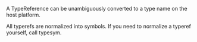   A TypeReference can be unambiguously converted to a type name on
   the host platform.

   All typerefs are normalized into symbols. If you need to
   normalize a typeref yourself, call typesym.
